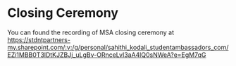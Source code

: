 # Closing Ceremony

You can found the recording of MSA closing ceremony at https://stdntpartners-my.sharepoint.com/:v:/g/personal/sahithi_kodali_studentambassadors_com/EZi1MBB0T3lDtKJZBJj_uLgBv-ORnceLvl3aA4lQ0sNWeA?e=EgM7qG
